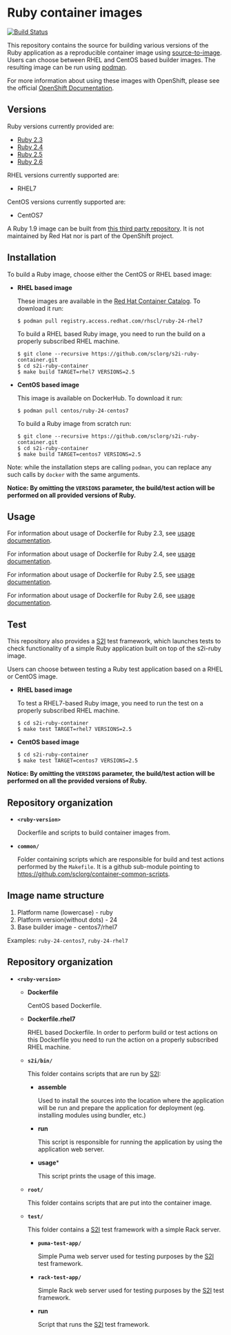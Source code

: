 Ruby container images
==================

[![Build Status](https://travis-ci.org/sclorg/s2i-ruby-container.svg?branch=master)](https://travis-ci.org/sclorg/s2i-ruby-container)


This repository contains the source for building various versions of
the Ruby application as a reproducible container image using
[source-to-image](https://github.com/openshift/source-to-image).
Users can choose between RHEL and CentOS based builder images.
The resulting image can be run using [podman](https://github.com/containers/libpod).

For more information about using these images with OpenShift, please see the
official [OpenShift Documentation](https://docs.okd.io/latest/using_images/s2i_images/ruby.html).

Versions
---------------
Ruby versions currently provided are:
* [Ruby 2.3](2.3/README.md)
* [Ruby 2.4](2.4/README.md)
* [Ruby 2.5](2.5/README.md)
* [Ruby 2.6](2.6/README.md)

RHEL versions currently supported are:
* RHEL7

CentOS versions currently supported are:
* CentOS7

A Ruby 1.9 image can be built from [this third party repository](https://github.com/getupcloud/s2i-ruby/).
It is not maintained by Red Hat nor is part of the OpenShift project.


Installation
---------------
To build a Ruby image, choose either the CentOS or RHEL based image:
*  **RHEL based image**

    These images are available in the [Red Hat Container Catalog](https://access.redhat.com/containers/#/registry.access.redhat.com/rhscl/ruby-24-rhel7).
    To download it run:

    ```
    $ podman pull registry.access.redhat.com/rhscl/ruby-24-rhel7
    ```

    To build a RHEL based Ruby image, you need to run the build on a properly
    subscribed RHEL machine.

    ```
    $ git clone --recursive https://github.com/sclorg/s2i-ruby-container.git
    $ cd s2i-ruby-container
    $ make build TARGET=rhel7 VERSIONS=2.5
    ```

*  **CentOS based image**

    This image is available on DockerHub. To download it run:

    ```
    $ podman pull centos/ruby-24-centos7
    ```

    To build a Ruby image from scratch run:

    ```
    $ git clone --recursive https://github.com/sclorg/s2i-ruby-container.git
    $ cd s2i-ruby-container
    $ make build TARGET=centos7 VERSIONS=2.5
    ```

Note: while the installation steps are calling `podman`, you can replace any such calls by `docker` with the same arguments.

**Notice: By omitting the `VERSIONS` parameter, the build/test action will be performed
on all provided versions of Ruby.**



Usage
---------------------------------

For information about usage of Dockerfile for Ruby 2.3,
see [usage documentation](2.3/README.md).

For information about usage of Dockerfile for Ruby 2.4,
see [usage documentation](2.4/README.md).

For information about usage of Dockerfile for Ruby 2.5,
see [usage documentation](2.5/README.md).

For information about usage of Dockerfile for Ruby 2.6,
see [usage documentation](2.6/README.md).


Test
---------------------
This repository also provides a [S2I](https://github.com/openshift/source-to-image) test framework,
which launches tests to check functionality of a simple Ruby application built on top of the s2i-ruby image.

Users can choose between testing a Ruby test application based on a RHEL or CentOS image.

*  **RHEL based image**

    To test a RHEL7-based Ruby image, you need to run the test on a properly
    subscribed RHEL machine.

    ```
    $ cd s2i-ruby-container
    $ make test TARGET=rhel7 VERSIONS=2.5
    ```

*  **CentOS based image**

    ```
    $ cd s2i-ruby-container
    $ make test TARGET=centos7 VERSIONS=2.5
    ```

**Notice: By omitting the `VERSIONS` parameter, the build/test action will be performed
on all the provided versions of Ruby.**


Repository organization
------------------------
* **`<ruby-version>`**

    Dockerfile and scripts to build container images from.

* **`common/`**

    Folder containing scripts which are responsible for build and test actions performed by the `Makefile`. It is a github sub-module pointing to https://github.com/sclorg/container-common-scripts.


Image name structure
------------------------

1. Platform name (lowercase) - ruby
2. Platform version(without dots) - 24
3. Base builder image - centos7/rhel7

Examples: `ruby-24-centos7`, `ruby-24-rhel7`


Repository organization
------------------------
* **`<ruby-version>`**

    * **Dockerfile**

        CentOS based Dockerfile.

    * **Dockerfile.rhel7**

        RHEL based Dockerfile. In order to perform build or test actions on this
        Dockerfile you need to run the action on a properly subscribed RHEL machine.

    * **`s2i/bin/`**

        This folder contains scripts that are run by [S2I](https://github.com/openshift/source-to-image):

        *   **assemble**

            Used to install the sources into the location where the application
            will be run and prepare the application for deployment (eg. installing
            modules using bundler, etc.)

        *   **run**

            This script is responsible for running the application by using the
            application web server.

        *   **usage***

            This script prints the usage of this image.

    * **`root/`**

        This folder contains scripts that are put into the container image.

    * **`test/`**

        This folder contains a [S2I](https://github.com/openshift/source-to-image)
        test framework with a simple Rack server.

        * **`puma-test-app/`**

            Simple Puma web server used for testing purposes by the [S2I](https://github.com/openshift/source-to-image) test framework.

        * **`rack-test-app/`**

            Simple Rack web server used for testing purposes by the [S2I](https://github.com/openshift/source-to-image) test framework.

        * **run**

            Script that runs the [S2I](https://github.com/openshift/source-to-image) test framework.

